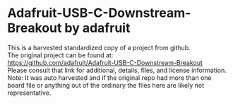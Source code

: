 
# Adafruit-USB-C-Downstream-Breakout by adafruit  
This is a harvested standardized copy of a project from github.  
The original project can be found at:  
https://github.com/adafruit/Adafruit-USB-C-Downstream-Breakout  
Please consult that link for additional, details, files, and license information.  
Note: It was auto harvested and if the original repo had more than one board file or anything out of the ordinary the files here are likely not representative.  
    